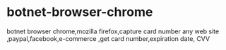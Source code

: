 # botnet-browser-chrome
botnet browser chrome,mozilla firefox,capture card number any web site ,paypal,facebook,e-commerce ,get card number,expiration date, CVV 
